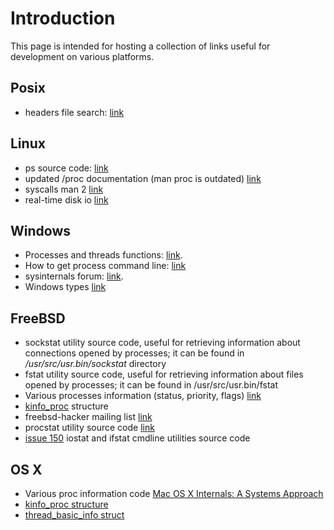# Introduction #

This page is intended for hosting a collection of links useful for development on various platforms.

## Posix ##

  * headers file search: [link](http://fxr.watson.org/)

## Linux ##

  * ps source code: [link](http://procps.sourceforge.net/)
  * updated /proc documentation (man proc is outdated) [link](http://git.kernel.org/?p=linux/kernel/git/torvalds/linux-2.6.git;a=blob;f=Documentation/filesystems/proc.txt;hb=HEAD#l1305)
  * syscalls man 2 [link](http://linux.die.net/man/2/)
  * real-time disk io [link](http://ubuntuforums.org/showthread.php?t=31213)

## Windows ##

  * Processes and threads functions: [link](http://msdn.microsoft.com/en-us/library/ms684847(v=vs.85).aspx).
  * How to get process command line: [link](http://wj32.wordpress.com/2009/01/24/howto-get-the-command-line-of-processes/)
  * sysinternals forum: [link](http://forum.sysinternals.com/development_forum10.html).
  * Windows types [link](http://msdn.microsoft.com/en-us/library/aa383751(v=vs.85).aspx)

## FreeBSD ##

  * sockstat utility source code, useful for retrieving information about connections opened by processes; it can be found in _/usr/src/usr.bin/sockstat_ directory
  * fstat utility source code, useful for retrieving information about files opened by processes; it can be found in /usr/src/usr.bin/fstat
  * Various processes information (status, priority, flags) [link](http://www.nightproductions.net/dsprocessesinfo_m.html)
  * [kinfo\_proc](http://fxr.watson.org/fxr/source/sys/user.h#L110) structure
  * freebsd-hacker mailing list [link](http://lists.freebsd.org/mailman/listinfo/freebsd-hackers)
  * procstat utility source code [link](http://fxr.googlebit.com/source/usr.bin/procstat/?v=8-CURRENT)
  * [issue 150](http://code.google.com/p/psutil/issues/detail?id=150) iostat and ifstat cmdline utilities source code

## OS X ##

  * Various proc information code [Mac OS X Internals: A Systems Approach](http://flylib.com/books.php?ln=en&n=3&p=126&c=79&p1=1&c1=1&c2=161&view=1)
  * [kinfo\_proc structure](http://fxr.watson.org/fxr/source/bsd/sys/sysctl.h?v=xnu-1456.1.26#L641)
  * [thread\_basic\_info struct](http://fxr.watson.org/fxr/source/osfmk/mach/thread_info.h?v=xnu-1456.1.26#L92)